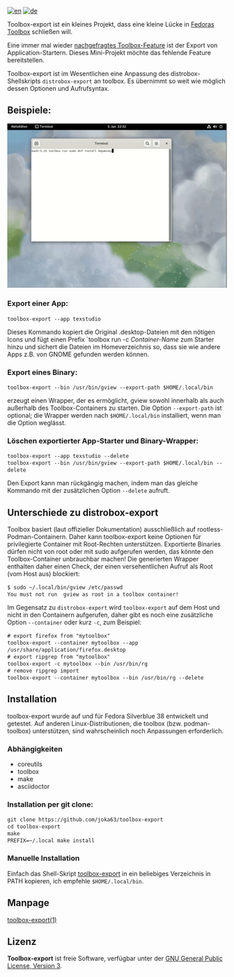 [![en](https://img.shields.io/badge/lang-en-red.svg)](README.md)
[![de](https://img.shields.io/badge/lang-de-yellow.svg)](README.de.md)

Toolbox-export ist ein kleines Projekt, dass eine kleine Lücke in [Fedoras Toolbox](https://docs.fedoraproject.org/en-US/fedora-silverblue/toolbox/) schließen will. 

Eine immer mal wieder  [nachgefragtes Toolbox-Feature](https://github.com/orgs/community/discussions/31132) ist der Export von Application-Startern. Dieses Mini-Projekt möchte das fehlende Feature bereitstellen.
 
Toolbox-export ist im Wesentlichen eine Anpassung des distrobox-Shellskripts `distrobox-export` an toolbox. Es übernimmt so weit wie möglich dessen Optionen und Aufrufsyntax.

## Beispiele:

![Demo: Export von KMyMoney](demo/toolbox-export-demo.gif)

### Export einer App:

```
toolbox-export --app texstudio
```

Dieses Kommando kopiert die Original .desktop-Dateien mit den nötigen Icons und fügt einen Prefix `toolbox run -c _Container-Name_ zum Starter hinzu und sichert die Dateien im Homeverzeichnis so, dass sie wie andere Apps z.B. von GNOME gefunden werden können.

### Export eines Binary:

```
toolbox-export --bin /usr/bin/gview --export-path $HOME/.local/bin
```

erzeugt einen Wrapper, der es ermöglicht, gview sowohl innerhalb als auch außerhalb des Toolbox-Containers zu starten. Die Option `--export-path` ist optional; die Wrapper werden nach `$HOME/.local/bin` installiert, wenn man die Option weglässt.

### Löschen exportierter App-Starter und Binary-Wrapper:

```
toolbox-export --app texstudio --delete
toolbox-export --bin /usr/bin/gview --export-path $HOME/.local/bin --delete
```

Den Export kann man rückgängig machen, indem man das gleiche Kommando mit der zusätzlichen Option `--delete` aufruft.

## Unterschiede zu distrobox-export

Toolbox basiert (laut offizieller Dokumentation) ausschließlich auf rootless-Podman-Containern. Daher kann toolbox-export keine Optionen für privilegierte Container mit Root-Rechten unterstützen. Exportierte Binaries dürfen nicht von root oder mit sudo aufgerufen werden, das könnte den Toolbox-Container unbrauchbar machen! Die generierten Wrapper enthalten daher einen Check, der einen versehentlichen Aufruf als Root (vom Host aus) blockiert:

```
$ sudo ~/.local/bin/gview /etc/passwd
You must not run  gview as root in a toolbox container!
```


Im Gegensatz zu `distrobox-export` wird `toolbox-export` auf dem Host und nicht in den Containern aufgerufen, daher gibt es noch eine zusätzliche Option `--container` oder kurz `-c`, zum Beispiel:

```
# export firefox from "mytoolbox"
toolbox-export --container mytoolbox --app /usr/share/application/firefox.desktop 
# export ripgrep from "mytoolbox"
toolbox-export -c mytoolbox --bin /usr/bin/rg
# remove ripgrep import
toolbox-export --container mytoolbox --bin /usr/bin/rg --delete
```

## Installation

toolbox-export wurde auf und für Fedora Silverblue 38 entwickelt und getestet. Auf anderen Linux-Distributionen, die toolbox (bzw. podman-toolbox) unterstützen, sind wahrscheinlich noch Anpassungen erforderlich.

### Abhängigkeiten

- coreutils
- toolbox
- make
- asciidoctor

### Installation per git clone:

```
git clone https://github.com/joka63/toolbox-export
cd toolbox-export
make
PREFIX=~/.local make install 	
```

### Manuelle Installation

Einfach das Shell-Skript [toolbox-export](toolbox-export) in ein beliebiges Verzeichnis in PATH kopieren, ich empfehle `$HOME/.local/bin`.

## Manpage

[toolbox-export(1)](doc/toolbox-export.1.asciidoc)

## Lizenz

**Toolbox-export** ist freie Software, verfügbar unter der [GNU General Public License, Version 3](https://www.gnu.org/licenses/gpl.html).
